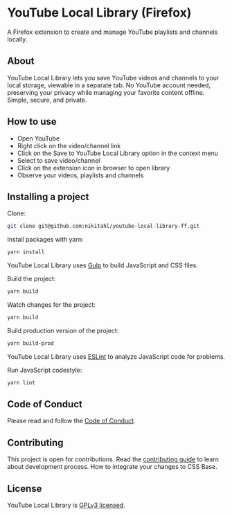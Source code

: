 # YouTube Local Library (Firefox)

A Firefox extension to create and manage YouTube playlists and channels locally.

## About

YouTube Local Library lets you save YouTube videos and channels to your local storage, viewable in a separate tab. No YouTube account needed, preserving your privacy while managing your favorite content offline. Simple, secure, and private.

## How to use

- Open YouTube
- Right click on the video/channel link
- Click on the Save to YouTube Local Library option in the context menu
- Select to save video/channel
- Click on the extension icon in browser to open library
- Observe your videos, playlists and channels

## Installing a project

Clone:

```sh
git clone git@github.com:nikitahl/youtube-local-library-ff.git
```

Install packages with yarn:

```sh
yarn install
```

YouTube Local Library uses [Gulp](https://gulpjs.com/) to build JavaScript and CSS files.

Build the project:

```sh
yarn build
```

Watch changes for the project:

```sh
yarn build
```

Build production version of the project:

```sh
yarn build-prod
```

YouTube Local Library uses [ESLint](https://eslint.org/) to analyze JavaScript code for problems.

Run JavaScript codestyle:

```sh
yarn lint
```

## Code of Conduct

Please read and follow the [Code of Conduct](./CODE_OF_CONDUCT.md).

## Contributing

This project is open for contributions. Read the [contributing guide](./CONTRIBUTING.md) to learn about development process. How to integrate your changes to CSS Base.

## License

YouTube Local Library is [GPLv3 licensed](./LICENSE).